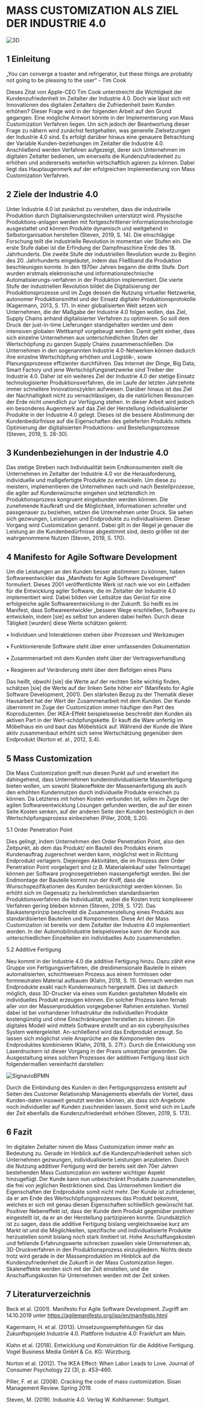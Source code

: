 # MASS CUSTOMIZATION ALS ZIEL DER INDUSTRIE 4.0

![3D](Bild02.jpg)

## 1 Einleitung

„You can converge a toaster and refrigerator, but these things are probably not going to be pleasing to the user“ - Tim Cook

Dieses Zitat von Apple-CEO Tim Cook unterstreicht die Wichtigkeit der Kundenzufriedenheit im Zeitalter der Industrie 4.0. Doch wie lässt sich mit Innovationen des digitalen Zeitalters die Zufriedenheit beim Kunden erhöhen? Dieser Frage wird in der folgenden Arbeit auf den Grund gegangen. Eine mögliche Antwort könnte in der Implementierung von Mass Customization Verfahren liegen. Um sich jedoch der Beantwortung dieser Frage zu nähern wird zunächst festgehalten, was generelle Zielsetzungen der Industrie 4.0 sind. Es erfolgt darüber hinaus eine genauere Betrachtung der Variable Kunden-beziehungen im Zeitalter die Industrie 4.0. Anschließend werden Verfahren aufgezeigt, derer sich Unternehmen im digitalen Zeitalter bedienen, um einerseits die Kundenzufriedenheit zu erhöhen und andererseits weiterhin wirtschaftlich agieren zu können. Dabei liegt das Hauptaugenmerk auf der erfolgreichen Implementierung von Mass Customization Verfahren.

## 2 Ziele der Industrie 4.0

Unter Industrie 4.0 ist zunächst zu verstehen, dass die industrielle Produktion durch Digitalisierungstechniken unterstützt wird. Physische Produktions-anlagen werden mit fortgeschrittener Informationstechnologie ausgestattet und können Produkte dynamisch und weitgehend in Selbstorganisation herstellen (Steven, 2019, S. 14).
Die einschlägige Forschung teilt die industrielle Revolution in momentan vier Stufen ein. Die erste Stufe dabei ist die Erfindung der Dampfmaschine Ende des 18. Jahrhunderts. Die zweite Stufe der industriellen Revolution wurde zu Beginn des 20. Jahrhunderts eingeläutet, indem das Fließband die Produktion beschleunigen konnte. In den 1970er Jahren begann die dritte Stufe. Dort wurden erstmals elektronische und informationstechnische Automatisierungs-verfahren in der Produktion implementiert. Die vierte Stufe der industriellen Revolution bildet die Digitalisierung der Produktionsprozesse und im Zuge dessen die Nutzung virtueller Netzwerke, autonomer Produktionsmittel und der Einsatz digitaler Produktionsprotokolle (Kagermann, 2013, S. 17).
In einer globalisierten Welt setzen sich Unternehmen, die der Maßgabe der Industrie 4.0 folgen wollen, das Ziel, Supply Chains anhand digitalisierter Verfahren zu optimieren. So soll dem Druck der just-in-time Lieferungen standgehalten werden und dem intensiven globalen Wettkampf vorgebeugt werden. Damit geht einher, dass sich einzelne Unternehmen aus unterschiedlichen Stufen der Wertschöpfung zu ganzen Supply Chains zusammenschließen. Die Unternehmen in den sogenannten Industrie 4.0-Netwerken können dadurch ihre einzelne Wertschöpfung erhöhen und Logistik-, sowie Planungsprozesse effizienter durchführen. Das Internet der Dinge, Big Data, Smart Factory und jene Wertschöpfungsnetzwerke sind Treiber der Industrie 4.0. Daher ist ein weiteres Ziel der Industrie 4.0 der stetige Einsatz technologisierter Produktionsverfahren, die im Laufe der letzten Jahrzehnte immer schnellere Innovationszyklen aufwiesen. Darüber hinaus ist das Ziel der Nachhaltigkeit nicht zu vernachlässigen, da die natürlichen Ressourcen der Erde nicht unendlich zur Verfügung stehen.
In dieser Arbeit wird jedoch ein besonderes Augenmerk auf das Ziel der Herstellung individualisierter Produkte in der Industrie 4.0 gelegt. Dieses ist die bessere Abstimmung der Kundenbedürfnisse auf die Eigenschaften des gelieferten Produkts mittels Optimierung der digitalisierten Produktions- und Bestellungsprozesse (Steven, 2019, S. 28-30).

## 3 Kundenbeziehungen in der Industrie 4.0

Das stetige Streben nach Individualität beim Endkonsumenten stellt die Unternehmen im Zeitalter der Industrie 4.0 vor die Herausforderung, individuelle und maßgefertigte Produkte zu entwickeln. Um diese zu meistern, implementieren die Unternehmen nach und nach Bestellprozesse, die agiler auf Kundenwünsche eingehen und letztendlich im Produktionsprozess kongruent eingebunden werden können. Die zunehmende Kaufkraft und die Möglichkeit, Informationen schneller und passgenauer zu beziehen, setzen die Unternehmen unter Druck. Sie sehen sich gezwungen, Leistungen und Endprodukte zu individualisieren. Dieser Vorgang wird Customization genannt. Dabei gilt in der Regel je genauer die Leistung an die Kundenbedürfnisse abgestimmt sind, desto größer ist der wahrgenommene Nutzen (Steven, 2019, S. 170).

## 4 Manifesto for Agile Software Development

Um die Leistungen an den Kunden besser abstimmen zu können, haben Softwareentwickler das „Manifesto for Agile Software Development“ formuliert. Dieses 2001 veröffentlichte Werk ist nach wie vor ein Leitfaden für die Entwicklung agiler Software, die im Zeitalter der Industrie 4.0 implementiert wird. Dabei bilden vier Leitsätze das Gerüst für eine erfolgreiche agile Softwareentwicklung in der Zukunft. So heißt es im Manifest, dass Softwareentwickler „bessere Wege erschließen, Software zu entwickeln, indem [sie] es selbst tun anderen dabei helfen. Durch diese Tätigkeit [wurden] diese Werte schätzen gelernt:

• Individuen und Interaktionen stehen über Prozessen und Werkzeugen

• Funktionierende Software steht über einer umfassenden Dokumentation

• Zusammenarbeit mit dem Kunden steht über der Vertragsverhandlung

• Reagieren auf Veränderung steht über dem Befolgen eines Plans

Das heißt, obwohl [sie] die Werte auf der rechten Seite wichtig finden, schätzen [sie] die Werte auf der linken Seite höher ein“ (Manifesto for Agile Software Development, 2001). Den stärksten Bezug zu der Thematik dieser Hausarbeit hat der Wert der Zusammenarbeit mit dem Kunden. Der Kunde übernimmt im Zuge der Customization immer häufiger den Part des Koproduzenten. Der IKEA-Effekt beispielsweise beschreibt den Kunden als aktiven Part in der Wert-schöpfungskette. Er kauft die Ware unfertig im Möbelhaus ein und baut das Möbelstück auf. Während der Kunde die Ware aktiv zusammenbaut erhöht sich seine Wertschätzung gegenüber dem Endprodukt (Norton et. al., 2012, S.4).

## 5 Mass Customization

Die Mass Customization greift nun diesen Punkt auf und erweitert ihn dahingehend, dass Unternehmen kundenindividualisierte Massenfertigung bieten wollen, um sowohl Skaleneffekte der Massenanfertigung als auch den erhöhten Kundennutzen durch individuelle Produkte erreichen zu können. Da Letzteres mit hohen Kosten verbunden ist, sollen im Zuge der agilen Softwareentwicklung Lösungen gefunden werden, die auf der einen Seite Kosten senken, auf der anderen Seite den Kunden bestmöglich in den Wertschöpfungsprozess einbeziehen (Piller, 2008, S.20).

5.1 Order Penetration Point

Dies gelingt, indem Unternehmen den Order Penetration Point, also den Zeitpunkt, ab dem das Produkt/ ein Bauteil des Produkts einem Kundenauftrag zugerechnet werden kann, möglichst weit in Richtung Endprodukt verlagern. Diejenigen Aktivitäten, die im Prozess dem Order Penetration Point vorgelagert sind (z.B. Materialeinkauf oder Teilmontage) können per Software prognosegetrieben massengefertigt werden. Bei der Endmontage der Bauteile kommt nun der Kniff, dass die Wunschspezifikationen des Kunden berücksichtigt werden können. So erhöht sich im Gegensatz zu herkömmlichen standardisierten Produktionsverfahren die Individualität, wobei die Kosten trotz komplexerer Verfahren gering bleiben können (Steven, 2019, S. 172).
Das Baukastenprinzip beschreibt die Zusammenstellung eines Produkts aus standardisierten Bauteilen und Komponenten. Diese Art der Mass Customization ist bereits vor dem Zeitalter der Industrie 4.0 implementiert worden. In der Automobilindustrie beispielsweise kann der Kunde aus unterschiedlichen Einzelteilen ein individuelles Auto zusammenstellen.

5.2 Additive Fertigung

Neu kommt in der Industrie 4.0 die additive Fertigung hinzu. Dazu zählt eine Gruppe von Fertigungsverfahren, die dreidimensionale Bauteile in einem automatisierten, schichtweisen Prozess aus einem formlosen oder formneutralen Material aufbauen (Klahn, 2018, S. 11). Demnach werden nun Endprodukte exakt nach Kundenwunsch hergestellt. Dies ist dadurch möglich, dass 3D-Drucker via eines vom Kunden gestalteten Modells ein individuelles Produkt erzeugen können. Ein solcher Prozess kann fernab aller von der Massenproduktion vorgegebener Rahmen entstehen. Vorteil dabei ist bei vorhandener Infrastruktur die individuellen Produkte kostengünstig und ohne Einschränkungen herstellen zu können. Ein digitales Modell wird mittels Software erstellt und an ein cyberphysisches System weitergeleitet. An-schließend wird das Endprodukt erzeugt. So lassen sich möglichst viele Ansprüche an die Komponenten des Endproduktes kombinieren (Klahn, 2018, S. 27f.). Durch die Entwicklung von Laserdruckern ist dieser Vorgang in der Praxis umsetzbar geworden. Die Ausgestaltung eines solchen Prozesses der additiven Fertigung lässt sich folgendermaßen vereinfacht darstellen:

![SignavioBPMN](Bild03.jpg)

Durch die Einbindung des Kunden in den Fertigungsprozess entsteht auf Seiten des Customer Relationship Managements ebenfalls der Vorteil, dass Kunden-daten insoweit genutzt werden können, als dass sich Angebote noch individueller auf Kunden zuschneiden lassen. Somit wird sich im Laufe der Zeit ebenfalls die Kundenzufriedenheit erhöhen (Steven, 2019, S. 173).

## 6 Fazit

Im digitalen Zeitalter nimmt die Mass Customization immer mehr an Bedeutung zu. Gerade im Hinblick auf die Kundenzufriedenheit sehen sich Unternehmen gezwungen, individualisierte Leistungen anzubieten. Durch die Nutzung additiver Fertigung wird der bereits seit den 70er Jahren bestehenden Mass Customization ein weiterer wichtiger Aspekt hinzugefügt. Der Kunde kann nun unbeschränkt Produkte zusammenstellen, die frei von jeglichen Restriktionen sind. Das Unternehmen limitiert die Eigenschaften der Endprodukte somit nicht mehr. Der Kunde ist zufriedener, da er am Ende des Wertschöpfungsprozesses das Produkt bekommt, welches er sich mit genau diesen Eigenschaften schließlich gewünscht hat. Positiver Nebeneffekt ist, dass der Kunde dem Produkt gegenüber positiver eingestellt ist, da er an der Herstellung partizipieren konnte. Grundsätzlich ist zu sagen, dass die additive Fertigung bislang vergleichsweise kurz am Markt ist und die Möglichkeiten, spezifische und individualisierte Produkte herzustellen somit bislang noch stark limitiert ist. Hohe Anschaffungskosten und fehlende Erfahrungswerte schrecken zuweilen viele Unternehmen ab, 3D-Druckverfahren in den Produktionsprozess einzugliedern. Nichts desto trotz wird gerade in der Massenproduktion im Hinblick auf die Kundenzufriedenheit die Zukunft in der Mass Customization liegen. Skaleneffekte werden sich mit der Zeit einstellen, und die Anschaffungskosten für Unternehmen werden mit der Zeit sinken.

## 7 Literaturverzeichnis

Beck et al. (2001). Manifesto For Agile Software Development. Zugriff am 14.10.2019 unter https://agilemanifesto.org/iso/en/manifesto.html

Kagermann, H. et al. (2013). Umsetzungsempfehlungen für das Zukunftsprojekt Industrie 4.0. Plattform Industrie 4.0: Frankfurt am Main.

Klahn et al. (2018). Entwicklung und Konstruktion für die Additive Fertigung. Vogel Business Media GmbH & Co. KG: Würzburg.

Norton et al. (2012). The IKEA Effect: When Labor Leads to Love. Journal of Consumer Psychology 22 (3), p. 453–460.

Piller, F. et al. (2008). Cracking the code of mass customization. Sloan Management Review. Spring 2019.

Steven, M. (2019). Industrie 4.0. Verlag W. Kohlhammer: Stuttgart.
